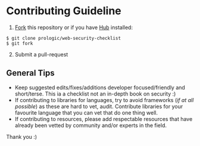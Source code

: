 # Contributing Guideline

1. [Fork](https://github.com/prologic/web-security-checklist/new/master#fork-destination-box) this repository or if you have [Hub](https://hub.github.com/) installed:

```#!bash
$ git clone prologic/web-security-checklist
$ git fork
```

2. Submit a pull-request

## General Tips

* Keep suggested edits/fixes/additions developer focused/friendly and short/terse. This ia a checklist not an in-depth book on security :)
* If contributing to libraries for languages, try to avoid frameworks (*if at all possible*) as these are hard to vet, audit. Contribute libraries for your favourite language that you can vet that do one thing well.
* If contributing to resources, please add respectable resources that have already been vetted by community and/or experts in the field.

Thank you :)
